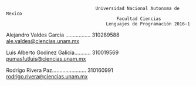 
                                      Universidad Nacional Autonoma de Mexico 
                                              Facultad Ciencias 
                                          Lenguajes de Programación 2016-1 

Alejandro Valdes Garcia ................. 310289588       ale.valdes@ciencias.unam.mx

Luis Alberto Godinez Galicia........... 310019569       pumasfutluis@ciencias.unam.mx

Rodrigo Rivera Paz....................... 310160991       rodrigo.rivera@ciencias.unam.mx
